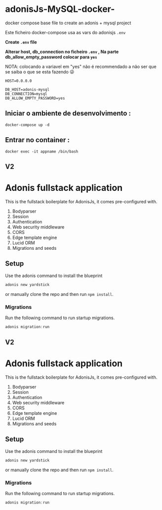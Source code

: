 # adonisJs-MySQL-docker-

docker compose base file to create an adonis + mysql project

Este ficheiro docker-compose usa as vars do adonisjs `.env`

**Create `.env` file**

**Alterar host, db_connection no ficheiro `.env` ,
Na parte db_allow_empty_password colocar para `yes`**

NOTA: colocando a variavel em "yes" não é recommendado a não ser que se saiba o que se esta fazendo :stuck_out_tongue_winking_eye:

```
HOST=0.0.0.0

DB_HOST=adonis-mysql
DB_CONNECTION=mysql
DB_ALLOW_EMPTY_PASSWORD=yes
```

## Iniciar o ambiente de desenvolvimento :

```
docker-compose up -d
```

## Entrar no container :

```
docker exec -it appname /bin/bash
```

## V2

# Adonis fullstack application

This is the fullstack boilerplate for AdonisJs, it comes pre-configured with.

1. Bodyparser
2. Session
3. Authentication
4. Web security middleware
5. CORS
6. Edge template engine
7. Lucid ORM
8. Migrations and seeds

## Setup

Use the adonis command to install the blueprint

```bash
adonis new yardstick
```

or manually clone the repo and then run `npm install`.

### Migrations

Run the following command to run startup migrations.

```js
adonis migration:run
```

## V2

# Adonis fullstack application

This is the fullstack boilerplate for AdonisJs, it comes pre-configured with.

1. Bodyparser
2. Session
3. Authentication
4. Web security middleware
5. CORS
6. Edge template engine
7. Lucid ORM
8. Migrations and seeds

## Setup

Use the adonis command to install the blueprint

```bash
adonis new yardstick
```

or manually clone the repo and then run `npm install`.

### Migrations

Run the following command to run startup migrations.

```js
adonis migration:run
```
